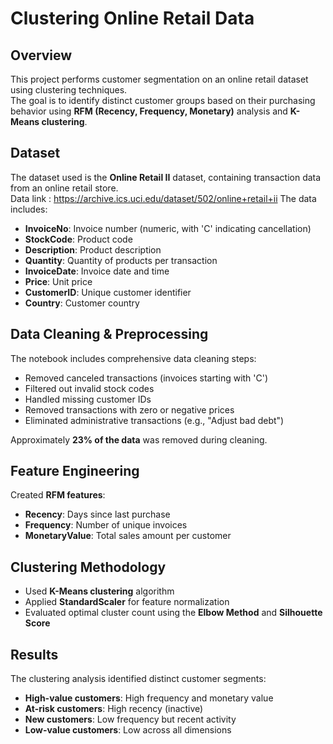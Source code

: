 # Clustering Online Retail Data

## Overview
This project performs customer segmentation on an online retail dataset using clustering techniques.  
The goal is to identify distinct customer groups based on their purchasing behavior using **RFM (Recency, Frequency, Monetary)** analysis and **K-Means clustering**.

## Dataset
The dataset used is the **Online Retail II** dataset, containing transaction data from an online retail store.  
Data link : https://archive.ics.uci.edu/dataset/502/online+retail+ii
The data includes:

- **InvoiceNo**: Invoice number (numeric, with 'C' indicating cancellation)  
- **StockCode**: Product code  
- **Description**: Product description  
- **Quantity**: Quantity of products per transaction  
- **InvoiceDate**: Invoice date and time  
- **Price**: Unit price  
- **CustomerID**: Unique customer identifier  
- **Country**: Customer country  

## Data Cleaning & Preprocessing
The notebook includes comprehensive data cleaning steps:

- Removed canceled transactions (invoices starting with 'C')  
- Filtered out invalid stock codes  
- Handled missing customer IDs  
- Removed transactions with zero or negative prices  
- Eliminated administrative transactions (e.g., "Adjust bad debt")  

Approximately **23% of the data** was removed during cleaning.

## Feature Engineering
Created **RFM features**:

- **Recency**: Days since last purchase  
- **Frequency**: Number of unique invoices  
- **MonetaryValue**: Total sales amount per customer  

## Clustering Methodology
- Used **K-Means clustering** algorithm  
- Applied **StandardScaler** for feature normalization  
- Evaluated optimal cluster count using the **Elbow Method** and **Silhouette Score**  

## Results
The clustering analysis identified distinct customer segments:

- **High-value customers**: High frequency and monetary value  
- **At-risk customers**: High recency (inactive)  
- **New customers**: Low frequency but recent activity  
- **Low-value customers**: Low across all dimensions  
